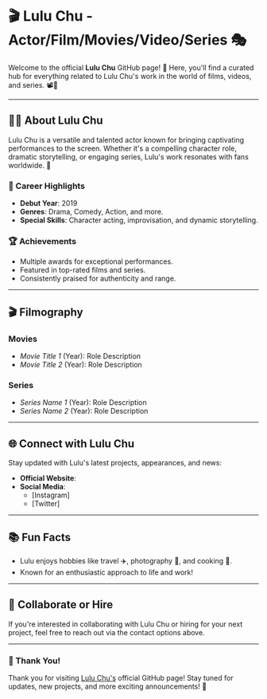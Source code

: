# 🎬 Lulu Chu - Actor/Film/Movies/Video/Series 🎭

Welcome to the official **Lulu Chu** GitHub page! 🎉 Here, you'll find a curated hub for everything related to Lulu Chu's work in the world of films, videos, and series. 📽️🌟

---

## 👩‍🎤 About Lulu Chu

Lulu Chu is a versatile and talented actor known for bringing captivating performances to the screen. Whether it's a compelling character role, dramatic storytelling, or engaging series, Lulu's work resonates with fans worldwide. 🌟

### 🎥 Career Highlights
- **Debut Year**: 2019
- **Genres**: Drama, Comedy, Action, and more.
- **Special Skills**: Character acting, improvisation, and dynamic storytelling.

### 🏆 Achievements
- Multiple awards for exceptional performances.
- Featured in top-rated films and series.
- Consistently praised for authenticity and range.

---

## 🎬 Filmography

### **Movies**
- _Movie Title 1_ (Year): Role Description  
- _Movie Title 2_ (Year): Role Description  

### **Series**
- _Series Name 1_ (Year): Role Description  
- _Series Name 2_ (Year): Role Description  

---

## 🌐 Connect with Lulu Chu

Stay updated with Lulu's latest projects, appearances, and news:  
- **Official Website**:   
- **Social Media**:  
  - [Instagram]  
  - [Twitter]  

---

## 📚 Fun Facts
- Lulu enjoys hobbies like travel ✈️, photography 📸, and cooking 🍳.
- Known for an enthusiastic approach to life and work!

---

## 🤝 Collaborate or Hire

If you're interested in collaborating with Lulu Chu or hiring for your next project, feel free to reach out via the contact options above.

---

### 🌟 Thank You!

Thank you for visiting [Lulu Chu's](https://porneec.com/upclose-lulu-chu-up-close-with-lulu-chu/) official GitHub page! Stay tuned for updates, new projects, and more exciting announcements! 🎉
